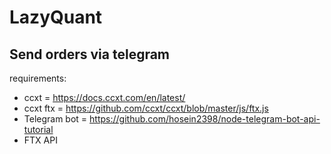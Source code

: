 # LazyQuant

## Send orders via telegram

requirements:

- ccxt = https://docs.ccxt.com/en/latest/
- ccxt ftx = https://github.com/ccxt/ccxt/blob/master/js/ftx.js
- Telegram bot = https://github.com/hosein2398/node-telegram-bot-api-tutorial
- FTX API
